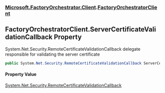 ### [Microsoft.FactoryOrchestrator.Client](Microsoft_FactoryOrchestrator_Client.md 'Microsoft.FactoryOrchestrator.Client').[FactoryOrchestratorClient](Microsoft_FactoryOrchestrator_Client_FactoryOrchestratorClient.md 'Microsoft.FactoryOrchestrator.Client.FactoryOrchestratorClient')
## FactoryOrchestratorClient.ServerCertificateValidationCallback Property
System.Net.Security.RemoteCertificateValidationCallback delegate responsible for validating the server certificate  
```csharp
public System.Net.Security.RemoteCertificateValidationCallback ServerCertificateValidationCallback { get; set; }
```
#### Property Value
[System.Net.Security.RemoteCertificateValidationCallback](https://docs.microsoft.com/en-us/dotnet/api/System.Net.Security.RemoteCertificateValidationCallback 'System.Net.Security.RemoteCertificateValidationCallback')

